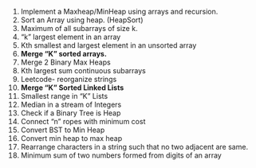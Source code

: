 1. Implement a Maxheap/MinHeap using arrays and recursion.
2. Sort an Array using heap. (HeapSort)
3. Maximum of all subarrays of size k.
4. “k” largest element in an array
5. Kth smallest and largest element in an unsorted array
6. **Merge “K” sorted arrays.**
7. Merge 2 Binary Max Heaps
8. Kth largest sum continuous subarrays
9. Leetcode- reorganize strings
10. **Merge “K” Sorted Linked Lists**
11. Smallest range in “K” Lists
12. Median in a stream of Integers
13. Check if a Binary Tree is Heap
14. Connect “n” ropes with minimum cost
15. Convert BST to Min Heap
16. Convert min heap to max heap
17. Rearrange characters in a string such that no two adjacent are same.
18. Minimum sum of two numbers formed from digits of an array